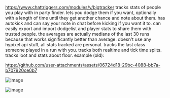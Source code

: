 https://www.chattriggers.com/modules/v/bigtracker
tracks stats of people you play with in party finder. lets you dodge them if you want, optionally with a length of time until they get another chance and note about them. has autokick and can say your note in chat before kicking if you want it to. can easily export and import dodgelist and player stats to share them with trusted people. the averages are actually medians of the last 30 runs because that works significantly better than average. doesn't use any hypixel api stuff, all stats tracked are personal. tracks the last class someone played in a run with you. tracks both realtime and tick time splits. tracks loot and stats about floor. example (old):

https://github.com/user-attachments/assets/06724d18-29bc-4088-bb7a-b707920ce0b7

![image](https://github.com/user-attachments/assets/bc96198a-5e6b-4145-811d-ad62a8b67bed)

![image](https://github.com/user-attachments/assets/67043f97-833e-43f8-9561-52f1f1cc92d7)

